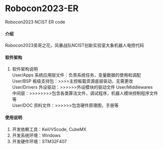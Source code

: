 # Robocon2023-ER
Robocon2023 NCiST ER code
#### 介绍
Robocon2023吴哥之花，风暴战队NCIST创新实验室大象机器人电控代码

#### 软件架构
1. 软件架构说明  
  User/Apps    系统应用层文件：负责系统任务，变量数据的使用和调配  
  User/BSP    板级支持包：>>>>主控板载资源底层驱动，无需更改  
  User/Drivers  外设驱动：>>>>>>外设模块的驱动文件
  User/Middlewares  中间层：>>>>>>>>包含各类算法文件，调试程序，机器人模块控制程序文件等  
  User/DOC  资料文件：>>>>>>包含硬件原理图，手册等  

#### 使用说明
1. 开发依赖工具：Keil/VScode, CubeMX
2. 开发系统环境：Windows
3. 开发硬件环境：STM32F407
